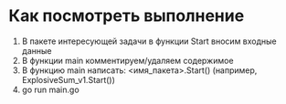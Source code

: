 # Как посмотреть выполнение
1) В пакете интересующей задачи в функции Start
вносим входные данные
2) В функции main комментируем/удаляем содержимое
3) В функцию main написать:
<имя_пакета>.Start() (например, ExplosiveSum_v1.Start())
4) go run main.go
